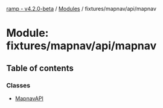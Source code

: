 [ramp - v4.2.0-beta](../README.md) / [Modules](../modules.md) / fixtures/mapnav/api/mapnav

# Module: fixtures/mapnav/api/mapnav

## Table of contents

### Classes

- [MapnavAPI](../classes/fixtures_mapnav_api_mapnav.MapnavAPI.md)
